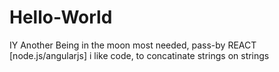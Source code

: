 # Hello-World
IY Another
Being in the moon most needed, pass-by REACT [node.js/angularjs]
i like code, to concatinate strings on strings 

